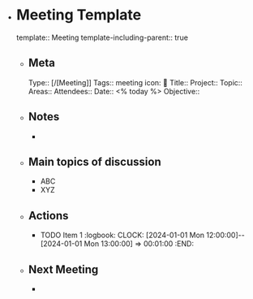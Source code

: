 - # Meeting Template
  template:: Meeting
  template-including-parent:: true
	- ## Meta
	  Type:: [/[Meeting]]
	  Tags:: meeting
	  icon: 👥
	  Title:: 
	  Project:: 
	  Topic:: 
	  Areas::
	  Attendees:: 
	  Date:: <% today %>
	  Objective:: 
	- ## Notes
		- 
	- ## Main topics of discussion
		- ABC
		- XYZ
	- ## Actions
		- TODO Item 1
		  :logbook:
		  		  CLOCK: [2024-01-01 Mon 12:00:00]--[2024-01-01 Mon 13:00:00] =>  00:01:00
		  :END:
	- ## Next Meeting
		- 